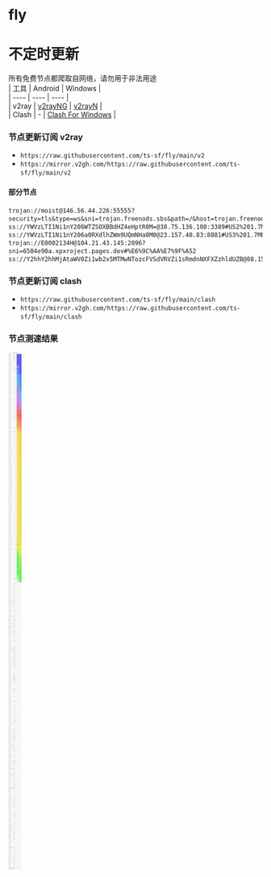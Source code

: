 # fly
# 不定时更新
所有免费节点都爬取自网络，请勿用于非法用途  
|  工具  | Android  | Windows  |  
|  ----  | ----   | ----  |  
| v2ray  | [v2rayNG](https://github.com/2dust/v2rayNG/releases) | [v2rayN](https://github.com/2dust/v2rayN/releases) |  
| Clash  | - | [Clash For Windows](https://github.com/2dust/clashN/releases) | 
  
### 节点更新订阅  v2ray
- `https://raw.githubusercontent.com/ts-sf/fly/main/v2`  
- `https://mirror.v2gh.com/https://raw.githubusercontent.com/ts-sf/fly/main/v2`  

#### 部分节点  
``` 
trojan://moist@146.56.44.226:55555?security=tls&type=ws&sni=trojan.freenods.sbs&path=/&host=trojan.freenods.sbs#%E6%9C%AA%E7%9F%A5
ss://YWVzLTI1Ni1nY206WTZSOXBBdHZ4eHptR0M=@38.75.136.108:3389#US2%201.7MB%2Fs
ss://YWVzLTI1Ni1nY206a0RXdlhZWm9UQmNHa0M0@23.157.40.83:8881#US3%201.7MB%2Fs
trojan://E0002134H@104.21.43.145:2096?sni=6504e90a.xpxroject.pages.dev#%E6%9C%AA%E7%9F%A52
ss://Y2hhY2hhMjAtaWV0Zi1wb2x5MTMwNTozcFVSdVRVZi1sRmdnNXFXZzhldUZB@88.151.192.26:1080#%E6%9C%AA%E7%9F%A53%201.6MB%2Fs
```
### 节点更新订阅  clash
- `https://raw.githubusercontent.com/ts-sf/fly/main/clash`  
- `https://mirror.v2gh.com/https://raw.githubusercontent.com/ts-sf/fly/main/clash`  

### 节点测速结果
![image](traffic.png)
